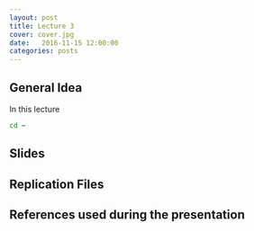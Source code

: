 ```yaml
---
layout: post
title: Lecture 3
cover: cover.jpg
date:   2016-11-15 12:00:00
categories: posts
---
```


## General Idea

In this lecture 

```bash
cd ~
```

## Slides


## Replication Files


## References used during the presentation